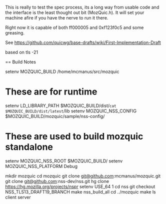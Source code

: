 This is really to test the spec process, its a long way from usable
code and the interface is the least thought out bit (MozQuic.h). It
will set your machine afire if you have the nerve to run it there.

Right now it is capable of both ff000005 and 0xf123f0c5 and some greasing.

See https://github.com/quicwg/base-drafts/wiki/First-Implementation-Draft

based on tls -21

== Build Notes

setenv MOZQUIC_BUILD /home/mcmanus/src/mozquic

# These are for runtime
setenv LD_LIBRARY_PATH $MOZQUIC_BUILD/dist/`cat $MOZQUIC_BUILD/dist/latest`/lib
setenv MOZQUIC_NSS_CONFIG $MOZQUIC_BUILD/mozquic/sample/nss-config/

# These are used to build mozquic standalone
setenv MOZQUIC_NSS_ROOT $MOZQUIC_BUILD/
setenv MOZQUIC_NSS_PLATFORM Debug


mkdir mozquic
cd mozquic
git clone git@github.com:mcmanus/mozquic.git
git clone git@github.com:nss-dev/nss.git
hg clone https://hg.mozilla.org/projects/nspr
setenv USE_64 1
cd nss
git checkout NSS_TLS13_DRAFT19_BRANCH
make nss_build_all
cd ../mozquic
make
ls client server


